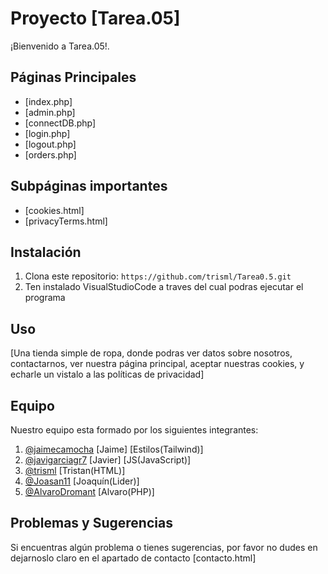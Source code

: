 # Proyecto [Tarea.05]

¡Bienvenido a Tarea.05!.

## Páginas Principales

- [index.php]
- [admin.php]
- [connectDB.php]
- [login.php]
- [logout.php]
- [orders.php]

## Subpáginas importantes

- [cookies.html]
- [privacyTerms.html]

## Instalación

1. Clona este repositorio: `https://github.com/trisml/Tarea0.5.git`
2. Ten instalado VisualStudioCode a traves del cual podras ejecutar el programa

## Uso

[Una tienda simple de ropa, donde podras ver datos sobre nosotros, contactarnos, ver nuestra página principal, aceptar nuestras cookies, y echarle un vistalo a las políticas de privacidad]

## Equipo

Nuestro equipo esta formado por los siguientes integrantes:

1. [@jaimecamocha](https://github.com/jaimecamocha) [Jaime] [Estilos(Tailwind)]
2. [@javigarciagr7](https://github.com/Javigarciagr7) [Javier] [JS(JavaScript)]
3. [@trisml](https://github.com/trisml) [Tristan(HTML)]
4. [@Joasan11](https://github.com/Joasan11) [Joaquín(Lider)]
5. [@AlvaroDromant](https://github.com/AlvaroDromant) [Alvaro(PHP)]

## Problemas y Sugerencias

Si encuentras algún problema o tienes sugerencias, por favor no dudes en dejarnoslo claro en el apartado de contacto [contacto.html]